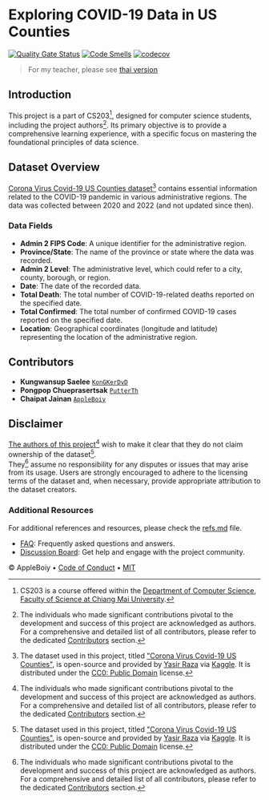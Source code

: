 # Exploring COVID-19 Data in US Counties

[![Quality Gate Status][Quality Gate badge]][Quality Gate url]
[![Code Smells][Code Smells badge]][Code Smells url]
[![codecov][codecov badge]][codecov url]

[//]: # (![The ranking of US counties &#40;sorted by total confirmed cases&#41; from 2020 to 2022]&#40;../resource/etc/sort_by_total_confirm.png&#41;)

[//]: # (> The graph above shows the ranking of US counties &#40;sorted by total confirmed cases&#41; from 2020 to 2022.)

> For my teacher, please see [thai version](../readme.md)

## Introduction

This project is a part of CS203[^1], designed for computer science students, including the project authors[^2].
Its primary objective is to provide a comprehensive learning experience,
with a specific focus on mastering the foundational principles of data science.

## Dataset Overview

[Corona Virus Covid-19 US Counties dataset][Dataset url][^3] contains essential information related to the COVID-19
pandemic in various administrative regions.
The data was collected between 2020 and 2022 (and not updated since then).

### Data Fields

- **Admin 2 FIPS Code**: A unique identifier for the administrative region.
- **Province/State**: The name of the province or state where the data was recorded.
- **Admin 2 Level**: The administrative level, which could refer to a city, county, borough, or region.
- **Date**: The date of the recorded data.
- **Total Death**: The total number of COVID-19-related deaths reported on the specified date.
- **Total Confirmed**: The total number of confirmed COVID-19 cases reported on the specified date.
- **Location**: Geographical coordinates (longitude and latitude) representing the location of the administrative
  region.

## Contributors

- **Kungwansup Saelee** [`KonGKerDvD`](https://github.com/KonGKerDvD)
- **Pongpop Chueprasertsak** [`PutterTh`](https://github.com/PutterTh)
- **Chaipat Jainan** [`AppleBoiy`](https://github.com/AppleBoiy)

## Disclaimer

[The authors of this project](#contributors)[^2] wish to make it clear that they do not claim ownership of the
dataset[^3].    
They[^2] assume no responsibility for any disputes or issues that may arise from its usage.
Users are strongly encouraged to adhere to the licensing terms of the dataset and,
when necessary, provide appropriate attribution to the dataset creators.

### Additional Resources

For additional references and resources, please check the [refs.md](../docs/refs.md) file.

- [FAQ](../code/Z_playground/docs/FAQ.md): Frequently asked questions and answers.
- [Discussion Board](https://github.com/AppleBoiy/Covid-19US-CS203/discussions): Get help and engage with the project
  community.

&copy; AppleBoiy &bull; [Code of Conduct](../.github/CODE_OF_CONDUCT.md) &bull; [MIT](../LICENSE)



<!-- footnotes -->

[^1]: CS203 is a course offered within
the [Department of Computer Science, Faculty of Science at Chiang Mai University][CSCMU url].
[^2]: The individuals who made significant contributions pivotal to the development and success of this project are
acknowledged as authors. For a comprehensive and detailed list of all contributors, please refer to the
dedicated [Contributors](#contributors) section.
[^3]: The dataset used in this project, titled ["Corona Virus Covid-19 US Counties"][Dataset url],
is open-source and provided by [Yasir Raza][Yasir Kaggle] via [Kaggle][Kaggle].
It is distributed under the [CC0: Public Domain][CC0: Public Domain] license.


<!-- external links -->

[CMU url]: https://www.cmu.ac.th/en/

[CSCMU url]: http://cs.science.cmu.ac.th/en/

[Dataset url]: https://www.kaggle.com/datasets/yasirabdaali/corona-virus-covid19-us-counties

[Yasir Kaggle]: https://www.kaggle.com/yasirabd

[Kaggle]: https://www.kaggle.com/

[CC0: Public Domain]: https://creativecommons.org/publicdomain/zero/1.0/

<!-- badges -->

[Quality Gate badge]: https://sonarcloud.io/api/project_badges/measure?project=AppleBoiy_Covid-19US-CS203&metric=alert_status

[Quality Gate url]: https://sonarcloud.io/summary/new_code?id=AppleBoiy_Covid-19US-CS203

[Code Smells badge]: https://sonarcloud.io/api/project_badges/measure?project=AppleBoiy_Covid-19US-CS203&metric=code_smells

[Code Smells url]: https://sonarcloud.io/summary/new_code?id=AppleBoiy_Covid-19US-CS203

[codecov badge]: https://codecov.io/gh/AppleBoiy/cs203-covid19-analysis-2023/branch/main/graph/badge.svg

[codecov url]: https://codecov.io/gh/AppleBoiy/cs203-covid19-analysis-2023

[Testing and Linting badge]: https://github.com/AppleBoiy/cs203-covid19-analysis-2023/actions/workflows/testing-linting.yml/badge.svg

[Testing and Linting url]: https://github.com/AppleBoiy/cs203-covid19-analysis-2023/actions/workflows/testing-linting.yml
